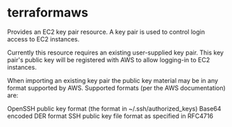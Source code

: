 # terraformaws


Provides an EC2 key pair resource. A key pair is used to control login access to EC2 instances.

Currently this resource requires an existing user-supplied key pair. This key pair's public key will be registered with AWS to allow logging-in to EC2 instances.

When importing an existing key pair the public key material may be in any format supported by AWS. Supported formats (per the AWS documentation) are:

OpenSSH public key format (the format in ~/.ssh/authorized_keys)
Base64 encoded DER format
SSH public key file format as specified in RFC4716
